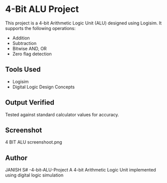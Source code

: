 # 4-Bit ALU Project

This project is a 4-bit Arithmetic Logic Unit (ALU) designed using Logisim. It supports the following operations:

- Addition
- Subtraction
- Bitwise AND, OR
- Zero flag detection

## Tools Used
- Logisim
- Digital Logic Design Concepts

## Output Verified
Tested against standard calculator values for accuracy.

## Screenshot
4 BIT ALU screenshoot.png

## Author
JANISH S# -4-bit-ALU-Project
A 4-bit Arithmetic Logic Unit implemented using digital logic simulation
